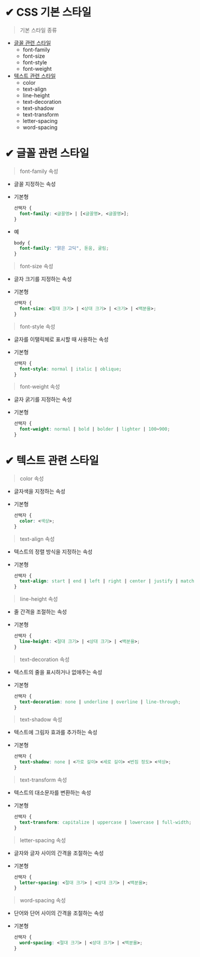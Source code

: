 # ✔ CSS 기본 스타일
> 기본 스타일 종류
- [글꼴 관련 스타일](#-글꼴-관련-스타일)
  - font-family
  - font-size
  - font-style
  - font-weight
- [텍스트 관련 스타일](#-텍스트-관련-스타일)
  - color
  - text-align
  - line-height
  - text-decoration
  - text-shadow
  - text-transform
  - letter-spacing
  - word-spacing



# ✔ 글꼴 관련 스타일

> font-family 속성
- 글꼴 지정하는 속성
- 기본형

  ```css
  선택자 {
    font-family: <글꼴명> | [<글꼴명>, <글꼴명>];
  }
  ```

- 예
  ```css
  body {
    font-family: "맑은 고딕", 돋움, 굴림;
  }
  ```

> font-size 속성
- 글자 크기를 지정하는 속성
- 기본형
  
  ```css
  선택자 {
    font-size: <절대 크기> | <상대 크기> | <크기> | <백분율>;
  }
  ```

> font-style 속성
- 글자를 이탤릭체로 표시할 때 사용하는 속성
- 기본형

  ```css
  선택자 {
    font-style: normal | italic | oblique;
  }
  ```

> font-weight 속성
- 글자 굵기를 지정하는 속성
- 기본형
  
  ```css
  선택자 {
    font-weight: normal | bold | bolder | lighter | 100~900;
  }
  ```


# ✔ 텍스트 관련 스타일
> color 속성
- 글자색을 지정하는 속성
- 기본형

  ```css
  선택자 {
    color: <색상>;
  }
  ```

> text-align 속성
- 텍스트의 정렬 방식을 지정하는 속성
- 기본형

  ```css
  선택자 {
    text-align: start | end | left | right | center | justify | match-parent;
  }
  ```

> line-height 속성
- 줄 간격을 조절하는 속성
- 기본형
  
  ```css
  선택자 {
    line-height: <절대 크기> | <상대 크기> | <백분율>;
  }
  ```

> text-decoration 속성
- 텍스트의 줄을 표시하거나 없애주는 속성
- 기본형

  ```css
  선택자 {
    text-decoration: none | underline | overline | line-through;
  }
  ```

> text-shadow 속성
- 텍스트에 그림자 효과를 추가하는 속성
- 기본형

  ```css
  선택자 {
    text-shadow: none | <가로 길이> <세로 길이> <번짐 정도> <색상>;
  }
  ```

> text-transform 속성
- 텍스트의 대소문자를 변환하는 속성
- 기본형

  ```css
  선택자 {
    text-transform: capitalize | uppercase | lowercase | full-width;
  }
  ```

> letter-spacing 속성
- 글자와 글자 사이의 간격을 조절하는 속성
- 기본형

  ```css
  선택자 {
    letter-spacing: <절대 크기> | <상대 크기> | <백분율>;
  }
  ```

> word-spacing 속성
- 단어와 단어 사이의 간격을 조절하는 속성
- 기본형

  ```css
  선택자 {
    word-spacing: <절대 크기> | <상대 크기> | <백분율>;
  }
  ```